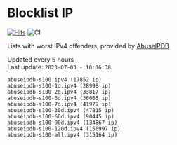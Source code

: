 # Blocklist IP

[![Hits](https://hits.seeyoufarm.com/api/count/incr/badge.svg?url=https%3A%2F%2Fgithub.com%2Fborestad%2Fblocklist-ip%2F&count_bg=%2379C83D&title_bg=%23555555&icon=&icon_color=%23E7E7E7&title=hits&edge_flat=false)](https://hits.seeyoufarm.com)  ![CI](https://img.shields.io/github/workflow/status/borestad/blocklist-ip/CI?style=flat-square)

Lists with worst IPv4 offenders, provided by [AbuseIPDB](https://www.abuseipdb.com/)

<!-- FOOTER-PLACEHOLDER -->
Updated every 5 hours<br>
Last update: `2023-07-03 - 10:06:38`
```
abuseipdb-s100.ipv4 (17852 ip)
abuseipdb-s100-1d.ipv4 (28998 ip)
abuseipdb-s100-2d.ipv4 (33817 ip)
abuseipdb-s100-3d.ipv4 (36065 ip)
abuseipdb-s100-7d.ipv4 (41979 ip)
abuseipdb-s100-30d.ipv4 (47815 ip)
abuseipdb-s100-60d.ipv4 (90445 ip)
abuseipdb-s100-90d.ipv4 (134867 ip)
abuseipdb-s100-120d.ipv4 (156997 ip)
abuseipdb-s100-all.ipv4 (315164 ip)
```
